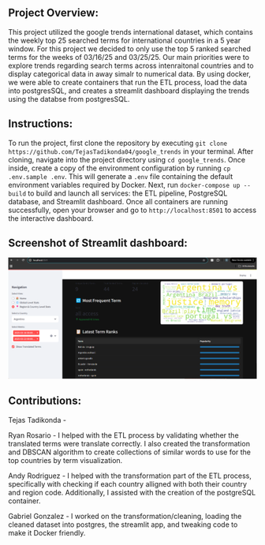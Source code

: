 ## Project Overview:

This project utilized the google trends international dataset, which contains the weekly top 25 searched terms for international countries in a 5 year window. For this project we decided to only use the top 5 ranked searched terms for the weeks of 03/16/25 and 03/25/25. Our main priorities were to explore trends regarding search terms across intenraitonal countries and to display categorical data in away simalr to numerical data. By using docker, we were able to create containers that run the ETL process, load the data into postgresSQL, and creates a streamlit dashboard displaying the trends using the databse from postgresSQL.


## Instructions:
To run the project, first clone the repository by executing `git clone https://github.com/TejasTadikonda04/google_trends` in your terminal. After cloning, navigate into the project directory using `cd google_trends`. Once inside, create a copy of the environment configuration by running `cp .env.sample .env`. This will generate a `.env` file containing the default environment variables required by Docker. Next, run `docker-compose up --build` to build and launch all services: the ETL pipeline, PostgreSQL database, and Streamlit dashboard. Once all containers are running successfully, open your browser and go to `http://localhost:8501` to access the interactive dashboard.

## Screenshot of Streamlit dashboard:
![Alt text](/streamlit_screenshot.png)
## Contributions:

Tejas Tadikonda - 

Ryan Rosario - I helped with the ETL process by validating whether the translated terms were translate correctly. I also created the transformation and DBSCAN algorithm to create collections of similar words to use for the top countries by term visualization.

Andy Rodriguez - I helped with the transformation part of the ETL process, specifically with checking if each country alligned with both their country and region code. Additionally, I assisted with the creation of the postgreSQL container.

Gabriel Gonzalez - I worked on the transformation/cleaning, loading the cleaned dataset into postgres, the streamlit app, and tweaking code to make it Docker friendly. 
